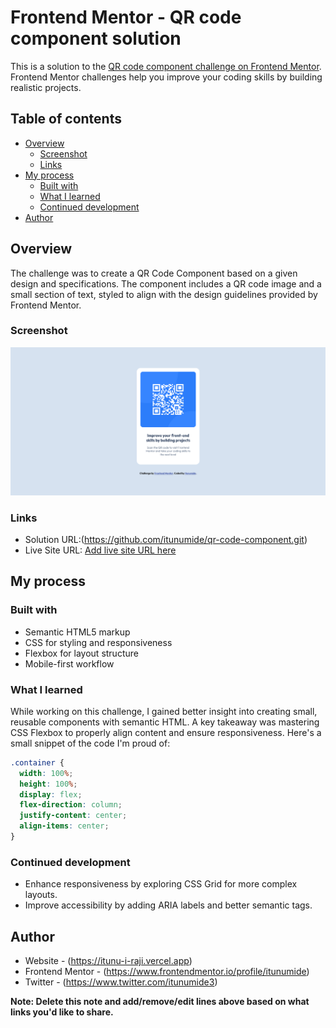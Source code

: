 # Frontend Mentor - QR code component solution

This is a solution to the [QR code component challenge on Frontend Mentor](https://www.frontendmentor.io/challenges/qr-code-component-iux_sIO_H). Frontend Mentor challenges help you improve your coding skills by building realistic projects.

## Table of contents

- [Overview](#overview)
  - [Screenshot](#screenshot)
  - [Links](#links)
- [My process](#my-process)
  - [Built with](#built-with)
  - [What I learned](#what-i-learned)
  - [Continued development](#continued-development)
- [Author](#author)


## Overview

The challenge was to create a QR Code Component based on a given design and specifications. The component includes a QR code image and a small section of text, styled to align with the design guidelines provided by Frontend Mentor.

### Screenshot

![](./design/screenshot.png)

### Links

- Solution URL:(https://github.com/itunumide/qr-code-component.git)
- Live Site URL: [Add live site URL here](https://your-live-site-url.com)

## My process

### Built with

- Semantic HTML5 markup
- CSS for styling and responsiveness
- Flexbox for layout structure
- Mobile-first workflow

### What I learned

While working on this challenge, I gained better insight into creating small, reusable components with semantic HTML. A key takeaway was mastering CSS Flexbox to properly align content and ensure responsiveness. Here's a small snippet of the code I'm proud of:

```css
.container {
  width: 100%;
  height: 100%;
  display: flex;
  flex-direction: column;
  justify-content: center;
  align-items: center;
}
```

### Continued development

- Enhance responsiveness by exploring CSS Grid for more complex layouts.
- Improve accessibility by adding ARIA labels and better semantic tags.

## Author

- Website - (https://itunu-i-raji.vercel.app)
- Frontend Mentor - (https://www.frontendmentor.io/profile/itunumide)
- Twitter - (https://www.twitter.com/itunumide3)

**Note: Delete this note and add/remove/edit lines above based on what links you'd like to share.**
